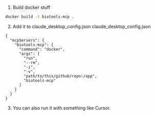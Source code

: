 1. Build docker stuff
```bash
docker build -t biotools-mcp .
```
2. Add it to claude_desktop_config.json
claude_desktop_config.json
```
{
  "mcpServers": {
    "biotools-mcp": {
      "command": "docker",
      "args": [
        "run",
        "--rm",
        "-i",
        "-v",
        "path/to/this/github/repo:/app",
        "biotools-mcp"
      ]
    }
  }
}
```
3. You can also run it with something like Cursor.
